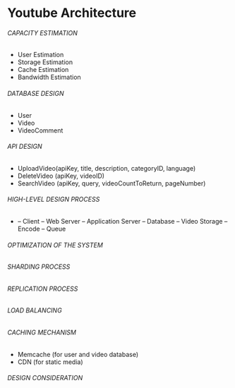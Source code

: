 # Youtube Architecture

###### CAPACITY ESTIMATION
* User Estimation
* Storage Estimation
* Cache Estimation
* Bandwidth Estimation

###### DATABASE DESIGN
* User
* Video
* VideoComment

###### API DESIGN
* UploadVideo(apiKey, title, description,
categoryID, language)
* DeleteVideo (apiKey, videoID)
* SearchVideo (apiKey, query, videoCountToReturn, pageNumber)

###### HIGH-LEVEL DESIGN PROCESS
* – Client – Web Server – Application Server – Database – Video Storage – Encode – Queue

###### OPTIMIZATION OF THE SYSTEM

###### SHARDING PROCESS

###### REPLICATION PROCESS

###### LOAD BALANCING

###### CACHING MECHANISM
* Memcache (for user and video database)
* CDN (for static media)

###### DESIGN CONSIDERATION


